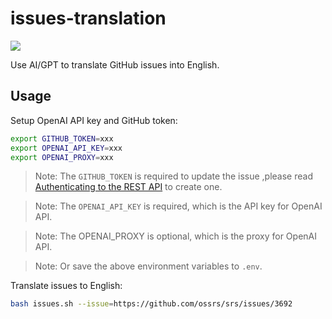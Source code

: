 # issues-translation

[![](https://badgen.net/discord/members/yZ4BnPmHAd)](https://discord.gg/yZ4BnPmHAd)

Use AI/GPT to translate GitHub issues into English.

## Usage

Setup OpenAI API key and GitHub token:

```bash
export GITHUB_TOKEN=xxx
export OPENAI_API_KEY=xxx
export OPENAI_PROXY=xxx
```

> Note: The `GITHUB_TOKEN` is required to update the issue ,please read [Authenticating to the REST API](https://docs.github.com/en/rest/overview/authenticating-to-the-rest-api) to create one.

> Note: The `OPENAI_API_KEY` is required, which is the API key for OpenAI API.

> Note: The OPENAI_PROXY is optional, which is the proxy for OpenAI API.

> Note: Or save the above environment variables to `.env`.

Translate issues to English:

```bash
bash issues.sh --issue=https://github.com/ossrs/srs/issues/3692
```
